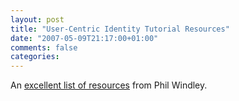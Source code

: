 ```yaml
---
layout: post
title: "User-Centric Identity Tutorial Resources"
date: "2007-05-09T21:17:00+01:00"
comments: false
categories: 
---
```


<p>An <a href="http://www.windley.com/archives/2007/05/usercentric_identity_tutorial_resources.shtml">excellent list of resources</a> from Phil Windley.</p>


